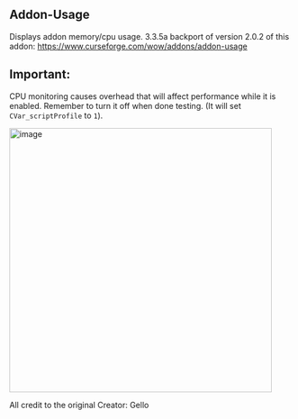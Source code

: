 ## Addon-Usage

Displays addon memory/cpu usage. 3.3.5a backport of version 2.0.2 of this addon: https://www.curseforge.com/wow/addons/addon-usage


## Important: 
CPU monitoring causes overhead that will affect performance while it is enabled. Remember to turn it off when done testing. (It will set ```CVar_scriptProfile``` to ```1```).


<img width="466" height="469" alt="image" src="https://github.com/user-attachments/assets/1e79b8d6-bcf3-44bc-a467-c9def264a442" />


All credit to the original Creator: Gello
